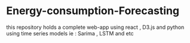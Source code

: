 # Energy-consumption-Forecasting
this repository holds a complete web-app using react , D3.js and python using  time series models ie : Sarima , LSTM and etc 
